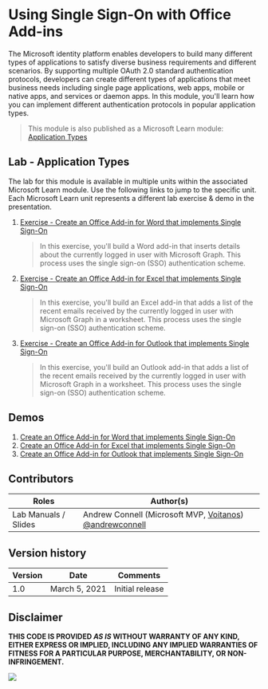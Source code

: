 # Using Single Sign-On with Office Add-ins

The Microsoft identity platform enables developers to build many different types of applications to satisfy diverse business requirements and different scenarios. By supporting multiple OAuth 2.0 standard authentication protocols, developers can create different types of applications that meet business needs including single page applications, web apps, mobile or native apps, and services or daemon apps. In this module, you'll learn how you can implement different authentication protocols in popular application types.

> This module is also published as a Microsoft Learn module: [Application Types](https://docs.microsoft.com/learn/modules/office-add-ins-sso)

## Lab - Application Types

The lab for this module is available in multiple units within the associated Microsoft Learn module. Use the following links to jump to the specific unit. Each Microsoft Learn unit represents a different lab exercise & demo in the presentation.

1. [Exercise - Create an Office Add-in for Word that implements Single Sign-On](https://docs.microsoft.com/learn/modules/office-add-ins-sso)

   > In this exercise, you'll build a Word add-in that inserts details about the currently logged in user with Microsoft Graph. This process uses the single sign-on (SSO) authentication scheme.

1. [Exercise - Create an Office Add-in for Excel that implements Single Sign-On](https://docs.microsoft.com/learn/modules/office-add-ins-sso/5-exercise-excel-sso)

   > In this exercise, you'll build an Excel add-in that adds a list of the recent emails received by the currently logged in user with Microsoft Graph in a worksheet. This process uses the single sign-on (SSO) authentication scheme.

1. [Exercise - Create an Office Add-in for Outlook that implements Single Sign-On](https://docs.microsoft.com/learn/modules/office-add-ins-sso/7-exercise-outlook-sso)

   > In this exercise, you'll build an Outlook add-in that adds a list of the recent emails received by the currently logged in user with Microsoft Graph in a worksheet. This process uses the single sign-on (SSO) authentication scheme.

## Demos

1. [Create an Office Add-in for Word that implements Single Sign-On](/Demos/01%20-%20Word%20Add-in%20SSO)
1. [Create an Office Add-in for Excel that implements Single Sign-On](/Demos/02%20-%20Excel%20Add-in%20SSO)
1. [Create an Office Add-in for Outlook that implements Single Sign-On](/Demos/03%20-%20Outlook%20Add-in%20SSO)

## Contributors

| Roles                | Author(s)                                                                                                      |
| -------------------- | -------------------------------------------------------------------------------------------------------------- |
| Lab Manuals / Slides | Andrew Connell (Microsoft MVP, [Voitanos](//github.com/voitanos)) [@andrewconnell](//github.com/andrewconnell) |

## Version history

| Version | Date          | Comments        |
| ------- | ------------- | --------------- |
| 1.0     | March 5, 2021 | Initial release |

## Disclaimer

**THIS CODE IS PROVIDED _AS IS_ WITHOUT WARRANTY OF ANY KIND, EITHER EXPRESS OR IMPLIED, INCLUDING ANY IMPLIED WARRANTIES OF FITNESS FOR A PARTICULAR PURPOSE, MERCHANTABILITY, OR NON-INFRINGEMENT.**

<img src="https://telemetry.sharepointpnp.com/TrainingContent/OfficeAddin/06-Using-Single-Sign-On-with-Office-Add-ins" />
